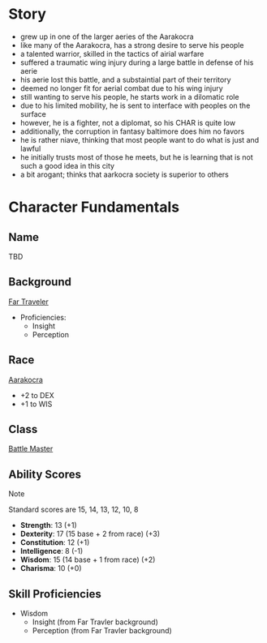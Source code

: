 
# Story

- grew up in one of the larger aeries of the Aarakocra
- like many of the Aarakocra, has a strong desire to serve his people
- a talented warrior, skilled in the tactics of airial warfare
- suffered a traumatic wing injury during a large battle in defense of his aerie
- his aerie lost this battle, and a substaintial part of their territory
- deemed no longer fit for aerial combat due to his wing injury
- still wanting to serve his people, he starts work in a dilomatic role
- due to his limited mobility, he is sent to interface with peoples on the surface
- however, he is a fighter, not a diplomat, so his CHAR is quite low
- additionally, the corruption in fantasy baltimore does him no favors
- he is rather niave, thinking that most people want to do what is just and lawful
- he initially trusts most of those he meets, but he is learning that is not such a good idea in this city
- a bit arogant; thinks that aarkocra society is superior to others

# Character Fundamentals

## Name
TBD

## Background

[Far Traveler](../concepts/backgrounds.md)

- Proficiencies:
    - Insight
    - Perception

## Race
[Aarakocra](../races/aarakocra.md)

- +2 to DEX
- +1 to WIS

## Class
[Battle Master](../classes/battlemaster.md)

## Ability Scores

> [!NOTE]
> Standard scores are 15, 14, 13, 12, 10, 8

- **Strength**: 13 (+1)
- **Dexterity**: 17 (15 base + 2 from race) (+3)
- **Constitution**: 12 (+1)
- **Intelligence**: 8 (-1)
- **Wisdom**: 15 (14 base + 1 from race) (+2)
- **Charisma**: 10 (+0)

## Skill Proficiencies

- Wisdom
    - Insight (from Far Travler background)
    - Perception (from Far Travler background)

